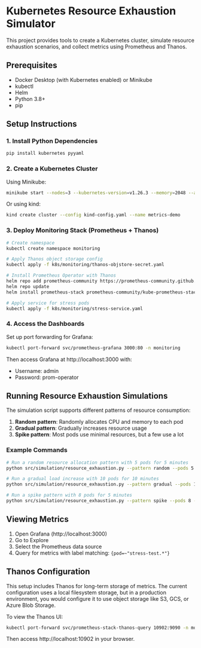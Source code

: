 # Kubernetes Resource Exhaustion Simulator

This project provides tools to create a Kubernetes cluster, simulate resource exhaustion scenarios, and collect metrics using Prometheus and Thanos.

## Prerequisites

- Docker Desktop (with Kubernetes enabled) or Minikube
- kubectl
- Helm
- Python 3.8+
- pip

## Setup Instructions

### 1. Install Python Dependencies

```bash
pip install kubernetes pyyaml
```

### 2. Create a Kubernetes Cluster

Using Minikube:

```bash
minikube start --nodes=3 --kubernetes-version=v1.26.3 --memory=2048 --addons=metrics-server
```

Or using kind:

```bash
kind create cluster --config kind-config.yaml --name metrics-demo
```

### 3. Deploy Monitoring Stack (Prometheus + Thanos)

```bash
# Create namespace
kubectl create namespace monitoring

# Apply Thanos object storage config
kubectl apply -f k8s/monitoring/thanos-objstore-secret.yaml

# Install Prometheus Operator with Thanos
helm repo add prometheus-community https://prometheus-community.github.io/helm-charts
helm repo update
helm install prometheus-stack prometheus-community/kube-prometheus-stack -f k8s/monitoring/prometheus-values.yaml -n monitoring

# Apply service for stress pods
kubectl apply -f k8s/monitoring/stress-service.yaml
```

### 4. Access the Dashboards

Set up port forwarding for Grafana:

```bash
kubectl port-forward svc/prometheus-grafana 3000:80 -n monitoring
```

Then access Grafana at http://localhost:3000 with:
- Username: admin
- Password: prom-operator

## Running Resource Exhaustion Simulations

The simulation script supports different patterns of resource consumption:

1. **Random pattern**: Randomly allocates CPU and memory to each pod
2. **Gradual pattern**: Gradually increases resource usage
3. **Spike pattern**: Most pods use minimal resources, but a few use a lot

### Example Commands

```bash
# Run a random resource allocation pattern with 5 pods for 5 minutes
python src/simulation/resource_exhaustion.py --pattern random --pods 5 --duration 300

# Run a gradual load increase with 10 pods for 10 minutes
python src/simulation/resource_exhaustion.py --pattern gradual --pods 10 --duration 600

# Run a spike pattern with 8 pods for 5 minutes
python src/simulation/resource_exhaustion.py --pattern spike --pods 8 --duration 300
```

## Viewing Metrics

1. Open Grafana (http://localhost:3000)
2. Go to Explore
3. Select the Prometheus data source
4. Query for metrics with label matching: `{pod=~"stress-test.*"}`

## Thanos Configuration

This setup includes Thanos for long-term storage of metrics. The current configuration uses a local filesystem storage, but in a production environment, you would configure it to use object storage like S3, GCS, or Azure Blob Storage.

To view the Thanos UI:

```bash
kubectl port-forward svc/prometheus-stack-thanos-query 10902:9090 -n monitoring
```

Then access http://localhost:10902 in your browser.
